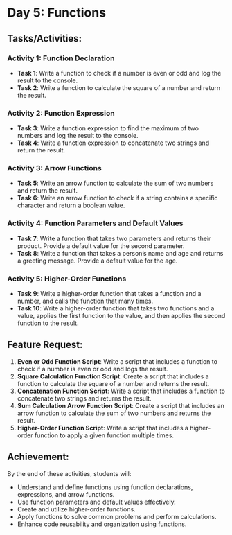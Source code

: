 # Day 5: Functions

## Tasks/Activities:

### Activity 1: Function Declaration
- **Task 1**: Write a function to check if a number is even or odd and log the result to the console.
- **Task 2**: Write a function to calculate the square of a number and return the result.

### Activity 2: Function Expression
- **Task 3**: Write a function expression to find the maximum of two numbers and log the result to the console.
- **Task 4**: Write a function expression to concatenate two strings and return the result.

### Activity 3: Arrow Functions
- **Task 5**: Write an arrow function to calculate the sum of two numbers and return the result.
- **Task 6**: Write an arrow function to check if a string contains a specific character and return a boolean value.

### Activity 4: Function Parameters and Default Values
- **Task 7**: Write a function that takes two parameters and returns their product. Provide a default value for the second parameter.
- **Task 8**: Write a function that takes a person’s name and age and returns a greeting message. Provide a default value for the age.

### Activity 5: Higher-Order Functions
- **Task 9**: Write a higher-order function that takes a function and a number, and calls the function that many times.
- **Task 10**: Write a higher-order function that takes two functions and a value, applies the first function to the value, and then applies the second function to the result.

## Feature Request:
1. **Even or Odd Function Script**: Write a script that includes a function to check if a number is even or odd and logs the result.
2. **Square Calculation Function Script**: Create a script that includes a function to calculate the square of a number and returns the result.
3. **Concatenation Function Script**: Write a script that includes a function to concatenate two strings and returns the result.
4. **Sum Calculation Arrow Function Script**: Create a script that includes an arrow function to calculate the sum of two numbers and returns the result.
5. **Higher-Order Function Script**: Write a script that includes a higher-order function to apply a given function multiple times.

## Achievement:
By the end of these activities, students will:
- Understand and define functions using function declarations, expressions, and arrow functions.
- Use function parameters and default values effectively.
- Create and utilize higher-order functions.
- Apply functions to solve common problems and perform calculations.
- Enhance code reusability and organization using functions.
``` &#8203;:citation[oaicite:0]{index=0}&#8203;
